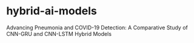 # hybrid-ai-models
Advancing Pneumonia and COVID-19 Detection: A Comparative Study of CNN-GRU and CNN-LSTM Hybrid Models
